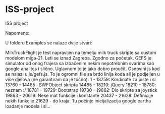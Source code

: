 ISS-project
===========

ISS project

Napomene:

U folderu Examples se nalaze dvije stvari:

MilkTruckFlight je test napravljen na temelju milk truck skripte sa custom modelom miga-21. Leti se iznad Zagreba. Zgodno za početak.
GEFS je simulator od onog frajera sa izbačenim nekim nepotrebnim svarima kao google analitcs i slično. Uglavnom to je jako dobro proučit.
Osnovini js kod se nalazi u js/gefs.js. To je ogromni file sa brdo linija koda ali je podjeljen u više djelova (ne garantiram da je točno):
1 - 13759: Kordinate za piste i sl
13760 - 14485 : SWFObject skripta
14485 - 18210: jQuery 
18210 - 18780: neznam :/
18781 - 19729: Bootstrap
19730 - 19862: Dio skripte za joystick
19863 - 20619: Neke mat funkcije i konstante
20437 - 21628: Definicije nekih funkcije
21629 - do kraja: Tu počinje inicijalizacija google eartha loadanje modela i sl...
